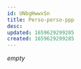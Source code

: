 ```yaml
---
id: UNbgHwwxSn
title: Perso-perso-ppp
desc: 
updated: 1659629299285
created: 1659629299285
---
```


*empty*
